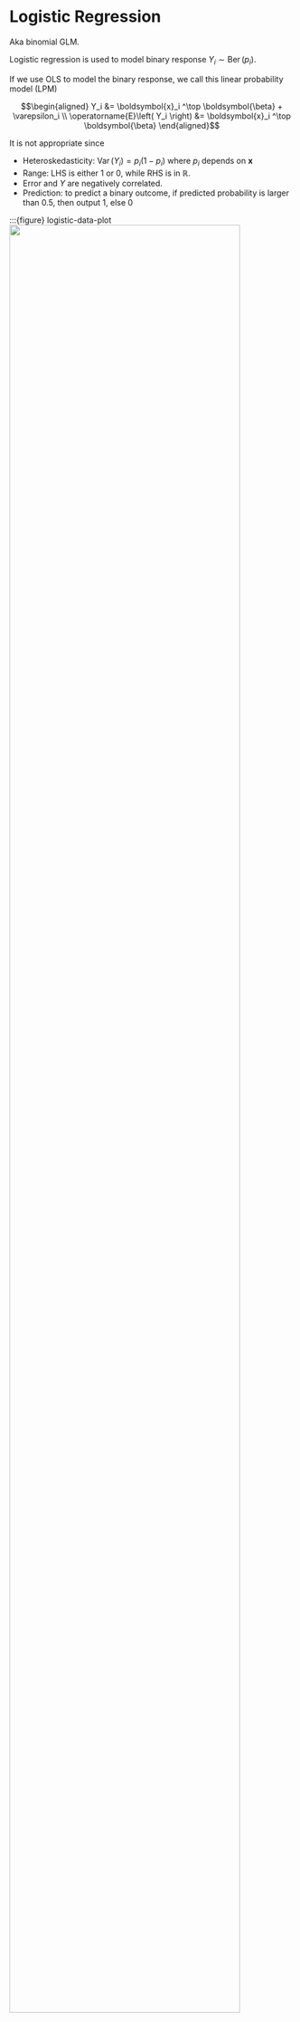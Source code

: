# Logistic Regression

Aka binomial GLM.

Logistic regression is used to model binary response $Y_i \sim \operatorname{Ber}(p_i)$.

If we use OLS to model the binary response, we call this linear probability model (LPM)

$$\begin{aligned}
Y_i &= \boldsymbol{x}_i ^\top \boldsymbol{\beta} + \varepsilon_i \\
\operatorname{E}\left( Y_i \right) &= \boldsymbol{x}_i ^\top \boldsymbol{\beta}
\end{aligned}$$


It is not appropriate since

- Heteroskedasticity: $\operatorname{Var}\left( Y_i \right) = p_i (1-p_i)$ where $p_i$ depends on $\boldsymbol{x}$
- Range: LHS is either $1$ or $0$, while RHS is in $\mathbb{R}$.
- Error and $Y$ are negatively correlated.
- Prediction: to predict a binary outcome, if predicted probability is larger than $0.5$, then output 1, else 0

:::{figure} logistic-data-plot
<img src="../imgs/logistic-data-plot.png" width = "90%" alt=""/>

Scatter plot (left) of binary $Y$, fitted line with 0.5 cutoff for prediction (middle) and residual plot (right) if we fit OLS [Meyer 2021]
:::


But rather than $Y_i \sim \operatorname{Bin}(n_i, p_i)$, the book views $n_{i}Y_{i}\sim\operatorname{Bin}(n_i, \pi_i)$, or $Y_{i}\sim \frac{1}{n_i} \operatorname{Bin}(n_i, \pi_i)$ as random component, where $Y_{i}$ is the proportion of success and $\operatorname{E}(Y_i)=\pi_{i}$. It's easier to define a link function as a function of $\operatorname{E}(Y_i)$.

## Data Structure

Logistic regression can take two types of data structure as input.

### Ungrouped Data

For ungrouped data, suppose there are $N$ observations, each observation $y_{i}$ results from a single Bernoulli trial $Y_{i}\sim\operatorname{Ber}(p_i)$ and equals 0 or 1.

A large-sample means $N\rightarrow\infty$.

Note that for different $i_{1}\ne i_{2}$, they may share the same
covariates $\boldsymbol{x}_{i_{1}}=\boldsymbol{x}_{i_{2}}$. So they share
the same underlying expectation $\pi_{i}$. Thus, we may consider group
them together to obtain grouped data.

### Grouped Data

Suppose there are $n_{i}$ is the number of observations at setting
$i$ of the covariates, $i=1, 2, \ldots, N$.

A large-sample means $n_{i}\rightarrow\infty$ for every $i$.

:::{admonition,warning} Warning

- The two data types can be converted to each other. The MLE and the
asymptotic distribution are the same since the log-likelihood differ
by a constant.

- However, the summary of fit, such as deviance, are **not** the same, since
the saturated models are different.

- The goodness-of-fit test for ungrouped data is invalid, since the
saturated model for ungrouped data requires $p=n$, but the distribution
of test statistic is derived when $p$ is fixed and $n\rightarrow\infty$.

:::


## Model Structure

### Derivation of Link Function

We have the random component $Y_{i}\sim\frac{1}{n_{i}} \operatorname{Bin}( {n_{i}}, {\pi_{i}})$
and $\operatorname{E}(Y_i)=\pi_{i}$. Now we want to find a link function $g$
such that

$$
g(\pi_{i})=\boldsymbol{x}_{i}^{\top}\boldsymbol{\beta}
$$

i.e.

$$
\pi_{i}=g^{-1}(\boldsymbol{x}_{i}^{\top}\boldsymbol{\beta})
$$

Thus $g^{-1}$ is a function mapping from $\mathbb{R}$ to $(0,1)$. Hence,
it's intuitive to consider a CDF.

Let $g^{-1}=F$, where $F$ is some CDF. Assume $\epsilon_{i} \overset{\text{iid}}{\sim} F$.
Then

$$
\pi_{i}=F(\boldsymbol{x}_{i}^{\top}\boldsymbol{\beta})=\operatorname{P} (\epsilon_{i}\le\boldsymbol{x}_{i}^{\top}\boldsymbol{\beta})=\operatorname{P}(0\le\boldsymbol{x}_{i}^{\top}\boldsymbol{\beta}-\epsilon_{i})
$$

We can define a **latent variable** $Y_{i}^{*}=\boldsymbol{x}_{i}^{\top}\boldsymbol{\beta}-\epsilon_{i}$. Hence

$$
\pi_{i}=\operatorname{P}(Y_{i}^{*}\ge0)
$$

If $n_{i}=1$, then $Y_{i}$ follows a binomial distribution

$$
Y_{i}=\begin{cases}
1 & Y_{i}^{*}\ge0\\
0 & Y_{i}^{*}<0
\end{cases}
$$

which means the observation of $Y_{i}$ depends on the latent variable
$Y_{i}^{*}$. This kind of model is called a **threshold model**.

Some common choices of $F$ are

- **Probit** link: $F$ is the CDF of $N(0,1)$. That is, $\pi_i = \Phi (\boldsymbol{x} _i ^\top \boldsymbol{\beta})$

  But the interpretation of $\beta$ is not straightforward: One unit increase in $X_j$ leads to $\phi(\boldsymbol{x}_i ^\top \boldsymbol{\beta} )\beta_j$ increase in $\pi_i$. We need to take derivative to compute the effect, and the effect also depends on values of current $\boldsymbol{x}$.  

  - If we fix $\boldsymbol{x}$ at sample mean $\boldsymbol{\mu} _x$, then the computed effect is called partial effect at the average (PEA).

  - If we compute the effect for each observation $\boldsymbol{x}_i$, and take the average, the computed effect is called average partial effect (APE), which is preferred over PEA.

- **Logit** link: $F$ is the CDF of a logistic distribution

  $$F(z)=\frac{1}{1+e^{-z}}$$

  and $g=F^{-1}$ is called a logit function

  $$
  g(\pi_{i})=\log\left(\frac{\pi_{i}}{1-\pi_{i}}\right)=\text{logit}(\pi_{i})=\boldsymbol{x}_{i}^{\top}\boldsymbol{\beta}
  $$

  The logit link is the canonical link of the Binomial distribution

- **Log-log** link: see book Section 5.6.3

Therefore, choosing logit link, our model is


$$\log\left(\frac{\pi_{i}}{1-\pi_{i}}\right)=\boldsymbol{x}_{i}^{\top}\boldsymbol{\beta}$$

where $\pi_i = \operatorname{E}\left( Y_i \right)$.

### Interpretation of $\boldsymbol{\beta}$ as Odds Ratio

Suppose we use logit link and $x_{j}$ increases 1 unit. Let $p_{0}$
be the original probability and $p_{1}$ be the updated probability,
then

$$
\log\left(\frac{p_{1}}{1-p_{1}}\right)-\log\left(\frac{p_{0}}{1-p_{0}}\right)=\Delta\boldsymbol{x}_{i}^{\top}\boldsymbol{\beta}=\beta_{j}
$$

i.e.

$$
e^{\beta_{j}}=\frac{p_{1}/(1-p_{1})}{p_{0}/(1-p_{0})}
$$

The quantity $p_{1}/(1-p_{1})$ is called an **odds**. And the
ratio of two odds is called an **odds ratio**.

Thus, the interpretation is: the odds multiplies by $e^{\beta_{j}}$
per unit increase in $x_{j}$.

## Estimation

### Score Equations

Recall the general score equations are

$$
\sum_{i=1}^{N}\frac{\left(y_{i}-\mu_{i}\right)x_{ij}}{\operatorname{Var}\left(Y_{i}\right)}\frac{\partial\mu_{i}}{\partial\eta_{i}}=0,\quad j=1,2,\dots,p
$$

Now in binary GLM, $Y_{i}\sim\frac{1}{n_{i}}\operatorname{Bin} ({n_{i}},{\pi_{i}})$
- $\operatorname{Var} (Y_{i})=\pi_{i}\left(1-\pi_{i}\right)/n_{i}$
- $\operatorname{E}(Y_i)=\pi_{i}=\mu_{i}=F(\eta_{i})$
- $\frac{\partial\mu_{i}}{\partial\eta_{i}}=\frac{\partial F(\eta_{i})}{\partial\eta_{i}}=f(\eta_{i})$

The equations become

$$
{\sum_{i=1}^{N}\frac{n_{i}\left(y_{i}-\pi_{i}\right)x_{ij}}{\pi_{i}\left(1-\pi_{i}\right)}f\left(\eta_{i}\right)=0,\quad j=1,2,\ldots,p}
$$

If we use canonical link, then


$$
{F(z)=\frac{e^{z}}{1+e^{z}},\quad f(z)=\frac{e^{z}}{\left(1+e^{z}\right)^{2}}=F(z)[1-F(z)]}
$$

In addition, we have $\pi_{i}=F(\eta_i)$. Hence, $f(\eta_i) = \pi_i (1-\pi_i)$, and the equations simplify to


$$
{\sum_{i=1}^{N}n_{i}\left(y_{i}-\pi_{i}\right)x_{ij}=0,\quad j=1,\ldots,p}
$$

which is

$$
\sum_{i=1}^{N}n_{i}y_{i}x_{ij}=\sum_{i=1}^{N}n_{i}\pi_{i}x_{ij}
$$

That is, the score equations equate the sufficient statistics to their
expected values.

### Covariance of MLE

Applying the general formula,

$$
\text{Var}(\hat{\boldsymbol{\beta}})=\left[\boldsymbol{X}^{\top} \boldsymbol{W} \boldsymbol{X} \right]^{-1}=\left[\boldsymbol{X}^{\top}\boldsymbol{V} \boldsymbol{X} \right]^{-1}=\left[\boldsymbol{X}^{\top}\text{diag}(n_{i}\pi_{i}(1-\pi_{i})) \boldsymbol{X} \right]^{-1}
$$

To estimate it, plug in $\hat{\pi}_{i}$.

### Computation

For logistic regression, Newton's method = Fisher scoring = IRLS.
(Section 5.4.1)

Note that some or all ML estimates may be infinite or may not even exist. See [infinite parameter estimate](logistic-infinite).

### Comparison

We can compare linear probability model, probit, and logit: how do the estimate the effect of a variable $X$ on the binary response $Y$? Of course, the coefficient values are different, but,

- Same sign
- Roughly same significance
- Roughly same out-of-sample prediction accuracy


:::{figure} logistic-effect-comparison
<img src="../imgs/logistic-effect-comparison.png" width = "30%" alt=""/>

Comparison of estimate in different models for binary response
:::


## Hypothesis Testing

### Wald Test Disadvantages

- First, its results depend on the scale for parameterization. Logit-scale
statistic is too conservative and the proportion-scale statistic is
too liberal.

- Second, when a true probability in a binary regression model is very
large, the Wald test is less powerful than the other methods and can
show aberrant behavior, e.g. smaller p-value for stronger evidence.

Better use likelihood ratio test or score test.

### Deviance

Note again that the goodness-of-fit test for ungrouped data is invalid,
since the saturated model for ungrouped data requires $p=n$ but
the distribution of test statistic is derived when $p$ is fixed and
$n\rightarrow\infty$.

The deviance comparing a fit $\hat{\boldsymbol{\pi}}$ v.s. the saturated
model is

$$
\begin{aligned}
D(\boldsymbol{y},\hat{\boldsymbol{\pi}})
& = - 2\left[\ell(\hat{\boldsymbol{\mu}}\vert\boldsymbol{y})-\ell(\tilde{\boldsymbol{\mu}}\vert\boldsymbol{y})\right] \\
&= -2\log\left\{ \left[\prod_{i=1}^{N}\hat{\pi}_{i}^{n_iy_i}\left(1-\hat{\pi}_{i}\right)^{n_{i}-n_{i}y_{i}}\right]/\left[\prod_{i=1}^{N}y_{i}^{n_{i}y_{i}}\left(1-y_{i}\right)^{n_{i}-n_{i}y_{i}}\right]\right\} \\
&=2\sum_{i}n_{i}y_{i}\log\frac{n_{i}y_{i}}{n_{i}\hat{\pi}_{i}}+2\sum_{i}\left(n_{i}-n_{i}y_{i}\right)\log\frac{n_{i}-n_{i}y_{i}}{n_{i}-n_{i}\hat{\pi}_{i}}
\end{aligned}$$


Thus, the deviance is a sum over the $2N$ success and failure totals
at the $N$ settings, which satisfies the general form

$$
{D(\boldsymbol{y},\hat{\boldsymbol{\mu}})=2\sum}\text{observed}{\times\log\left(\frac{\text{ observed }}{\text{fitted }}\right)}
$$


:::{admonition,note} Note
- The words *observed* and *fitted* here means counts, not proportion.

- For grouped data, the saturated model has a parameter at each $\boldsymbol{x}_i$ setting for the explanatory variables. For ungrouped data, by contrast, it has a parameter for each subject $i$.
:::

### Pearson Statistic

It is also the sum over $2N$ cells of successes and failures.

$$
{\begin{aligned}X^{2} & =\sum_{i=1}^{N}\frac{\left(n_{i}y_{i}-n_{i}\hat{\pi}_{i}\right)^{2}}{n_{i}\hat{\pi}_{i}}+\sum_{i=1}^{N}\frac{\left[\left(n_{i}-n_{i}y_{i}\right)-\left(n_{i}-n_{i}\hat{\pi}_{i}\right)\right]^{2}}{n_{i}\left(1-\hat{\pi}_{i}\right)}\\
 & =\sum_{i=1}^{N}\frac{\left(n_{i}y_{i}-n_{i}\hat{\pi}_{i}\right)^{2}}{n_{i}\hat{\pi}_{i}\left(1-\hat{\pi}_{i}\right)}\\
 & =\sum_{i=1}^{N}\frac{\left(y_{i}-\hat{\pi}_{i}\right)^{2}}{\hat{\pi}_{i}\left(1-\hat{\pi}_{i}\right)/n_{i}}
\end{aligned}
}
$$

It satisfies the general form

$$
X^{2}=\sum\frac{(\text{ observed }-\text{ fitted })^{2}}{\text{ fitted }}
$$


:::{admonition,note} Note

- The words *observed* and *fitted* here means counts $n_{i}y_{i}$, not proportion $y_{i}$. If you substitute observed value of $y_{i}$ and fitted value $\hat{y}_{i}$, like Poisson GLM, then you are wrong. However, in the last equality satisfying the form $\sum\frac{(y_{i}-\mu_{i})^{2}}{v(\mu_{i})}$, $y_{i}$ is proportion, not counts. So we see the notation $Y_{i}\sim\frac{1}{n_{i}}\operatorname{Bin} ({n_{i}},{\pi_{i}})$ is very disgusting.

- Though the form $\sum\frac{(\text{ observed }-\text{ fitted })^{2}}{\text{ fitted }}$ is very succinct, the support of the summation is not specified. One may think the support is $1, 2, \ldots, N$, but here the summation is over $2N$ cells of successes and failures. It will be more easy to understand
this if we regard binomial distribution as a multinomial distribution
with $c=2$.

:::



(logistic-infinite)=
## Infinite Parameter Estimate

One may sometimes see this warning message using R to solve the logistic
regression:

$$
\texttt{Warning message: glm.fit: fitted probabilities numerically 0 or 1 occurred}
$$

You may see very large estimates of $\boldsymbol{\beta}$. What happened?

Suppose the data is ungrouped, where $y_{i}=0$ or $1$.

### Complete Separation / Perfect Discrimination

Suppose there exists $\boldsymbol{\beta}_{s}$ such that if $\boldsymbol{x}_{i}^{\top}\boldsymbol{\beta}_{s}>0$ then $y_{i}=1$ otherwise $y_{i}=0$, i.e. a hyperplane perfectly separate two types of points.

If we let $\boldsymbol{\beta}=k\boldsymbol{\beta}_{s}$, as $k\rightarrow\infty$,

$$
\pi_{i}=\frac{1}{1+e^{-\boldsymbol{x}_{i}^{\top}\boldsymbol{\beta}}}\rightarrow\begin{cases}
1 & \boldsymbol{x}_{i}^{\top}\boldsymbol{\beta}_{s}>0, \text{i.e.}, y_i = 1 \\
0 & \boldsymbol{x}_{i}^{\top}\boldsymbol{\beta}_{s}<0, \text{i.e.}, y_i = 0
\end{cases}
$$

Substituting this $\pi_{i}$ into the score function gives

$$
\frac{\partial\ell}{\partial\beta_{j}}=\sum_{i}(y_{i}-\pi_{i})x_{ij}\rightarrow 0\text{ for all }j
$$

which means the infinite estimate $\boldsymbol{\beta}=k\boldsymbol{\beta}_{s}\rightarrow\infty$ is a solution to the score function.

Indications include

- The reported log-likelihood value is 0 to any decimal places
- standard errors are unnaturally large.

###  Quasi-complete Separation

Suppose there exists $\boldsymbol{\beta}_{s}$ such that


- if $\boldsymbol{x}_{i}^{\top}\boldsymbol{\beta}_{s}>0$ then $y_{i}=1$
- if $\boldsymbol{x}_{i}^{\top}\boldsymbol{\beta}_{s}<0$ then $y_{i}=0$
- if $\boldsymbol{x}_{i}^{\top}\boldsymbol{\beta}_{s}=0$ then $y_{i}=0$
or $1$

i.e. we allow both types of data points lie on the separation hyperplane.
Then at least one estimate is infinite.

Let $\boldsymbol{\beta}=k\boldsymbol{\beta}_{s}+\left(\begin{array}{c}
\beta_{0}\\
\boldsymbol{0}
\end{array}\right)$, where $\beta_{0}$ is a scalar added to the intercept. Then as $k\rightarrow\infty$,

$$\boldsymbol{x}_{i}^{\top}\boldsymbol{\beta}=\boldsymbol{x}_{i}^{\top}(k\boldsymbol{\beta}_{s})+\beta_{0}\rightarrow\infty$$

for $\boldsymbol{x}_{i}^{\top}\boldsymbol{\beta}_{s}\ne 0$. Hence

$$
{\pi_{i}=\frac{1}{1+e^{-\boldsymbol{x}_{i}^{\top}\boldsymbol{\beta}}}\rightarrow\left\{ \begin{array}{ll}
1 & \text{ if }\boldsymbol{x}_{i}^{\top}\boldsymbol{\beta}_{s}>0\\
0 & \text{ if }\boldsymbol{x}_{i}^{\top}\boldsymbol{\beta}_{s}<0\\
\frac{e^{\beta_{0}}}{1+e^{\beta_{0}}} & \text{ if }\boldsymbol{x}_{i}^{\top}\boldsymbol{\beta}_{s}=0
\end{array}\right.}
$$

The score function for $\beta_{j}$ is

$$
\frac{\partial\ell}{\partial\beta_{j}}=\sum_{i}(y_{i}-\pi_{i})x_{ij}\rightarrow\sum_{i\vert\boldsymbol{x}_{i}^{\top}\boldsymbol{\beta}_{s}=0}\left(y_{i}-\frac{e^{\beta_{0}}}{1+e^{\beta_{0}}}\right)x_{ij}
$$

Equating it to 0 gives

$$
\frac{\sum_{i\vert\boldsymbol{x}_{i}^{\top}\boldsymbol{\beta}_{s}=0}y_{i}x_{ij}}{\sum_{i\vert\boldsymbol{x}_{i}^{\top}\boldsymbol{\beta}_{s}=0}x_{ij}}=\frac{e^{\beta_{0}}}{1+e^{\beta_{0}}}
$$

so we can solve for $\beta_{0}$.

This means that, $\beta_{j}\rightarrow\infty$ is a solution to the
$j$-th score equation. How about other score equations?

Indications include

- The reported log-likelihood value is less than 0
- standard errors are unnaturally large.

### Remedy

Inference such as likelihood ratio test, confidence interval are possible.
With quasi-complete separation, some parameter estimates and SE values
may be unaffected, and even Wald inference methods are available with
them.

To make estimtes finite, approches include smoothing the data, and
maximizes a penalized likelihood function.

## Application: Case-Control Study

In some study, researchers want to find the effect of $X$ on $Y$.
Say, $Y$ is lung cancer and $X$ is smoking. There are two kinds
of study design

- **Prospective** design: randomized experiment. Randomly select smokers
and non-smokers from the population and observe whether they will
develop cancer in the future.

  - We can compare ${\mathbb{E}(Y=1|X=1)}\text{ with }{\mathbb{E}(Y=1|X=0)}$

  - Cons: takes time; lung cancer is a rare disease, may observe very
  few cancer

- Case-control study (**retrospective**): We randomly select some samples
from patients who develop cancer and some samples from healthy controls.
Then, we check whether the person has been a smoker or not

  - Now we can only compare ${\mathbb{E}(X=1|Y=1)}$ with ${\mathbb{E}(X=1|Y=0)}$

  - The study takes a shorter time, and we can obtain enough cancer cases


Can we do case-control study to estimate some quantities in prospective
study? Note that from the formula of conditional probability, we have

$$
{\begin{aligned}\mathrm{OR} & =\frac{\mathbb{P}(Y=1|X=1)/\mathbb{P}(Y=0|X=1)}{\mathbb{P}(Y=1|X=0)/\mathbb{P}(Y=0|X=0)}\\
 & =\frac{\mathbb{P}(X=1|Y=1)/\mathbb{P}(X=0|Y=1)}{\mathbb{P}(X=1|Y=0)/\mathbb{P}(X=0|Y=0)}
\end{aligned}
}
$$

Even if we include other covariates, this also holds

$$
\begin{aligned}
{OR\vert_{\tilde{X}=x}} & =\frac{\mathbb{P}(Y=1|X=1,\tilde{X}=x)/\mathbb{P}(Y=0|X=1,\tilde{X}=x)}{\mathbb{P}(Y=1|X=0,\tilde{X}=x)/\mathbb{P}(Y=0|X=0,\tilde{X}=x)}\\
 & =\frac{\mathbb{P}(X=1|Y=1,\tilde{X}=x)/\mathbb{P}(X=0|Y=1,\tilde{X}=x)}{\mathbb{P}(X=1|Y=0,\tilde{X}=x)/\mathbb{P}(X=0|Y=0,\tilde{X}=x)}\\
 & =e^{\beta_{X}}
\end{aligned}
$$

Thus, building the logistic regression using case-control study samples
is the **same** as building the model using prospective samples.


:::{admonition,warning} Warning
The above reasoning only says estimating the odds ratio is equivalent
in two kinds of study. It does not say estimating other quantities
is also equivalent, say probability.
:::
